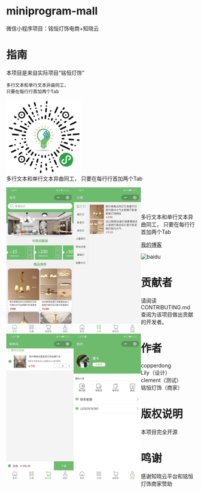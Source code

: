 # miniprogram-mall
微信小程序项目：铭恒灯饰电商+知晓云
# 指南
  本项目是来自实际项目“铭恒灯饰”<br>
  
    多行文本和单行文本异曲同工，
    只要在每行行首加两个Tab
<img src="https://github.com/copperdong/miniprogram-mall/blob/master/doc/gh_24da18e564c9_1280.jpg" width = "200" height = "200" div align=center /><br>
    多行文本和单行文本异曲同工，
    只要在每行行首加两个Tab    
    
<img src="https://github.com/copperdong/miniprogram-mall/blob/master/doc/home.jpg" width = "180" div align=left />
<img src="https://github.com/copperdong/miniprogram-mall/blob/master/doc/catelog.jpg" width = "180" div align=left />
<img src="https://github.com/copperdong/miniprogram-mall/blob/master/doc/cart.jpg" width = "180" div align=left />
<img src="https://github.com/copperdong/miniprogram-mall/blob/master/doc/user.jpg" width = "180" div align=left /><br>
<br>
<br>
<br>
    多行文本和单行文本异曲同工，
    只要在每行行首加两个Tab   
    
[我的博客](http://blog.csdn.net/guodongxiaren "悬停显示")  

![baidu](http://www.baidu.com/img/bdlogo.gif "百度logo") 
# 贡献者
请阅读CONTRIBUTING.md 查阅为该项目做出贡献的开发者。
# 作者
copperdong<br>
Lily（设计）<br>
clement（测试）<br>
铭恒灯饰（商家）<br>
# 版权说明
本项目完全开源
# 鸣谢
感谢知晓云平台和铭恒灯饰商家赞助
